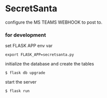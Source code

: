 # SecretSanta

configure the MS TEAMS WEBHOOK to post to.

### for development

set FLASK APP env var

```export FLASK_APP=secretsanta.py```

initialize the database and create the tables

```
$ flask db upgrade
```

start the server

```
$ flask run
```

